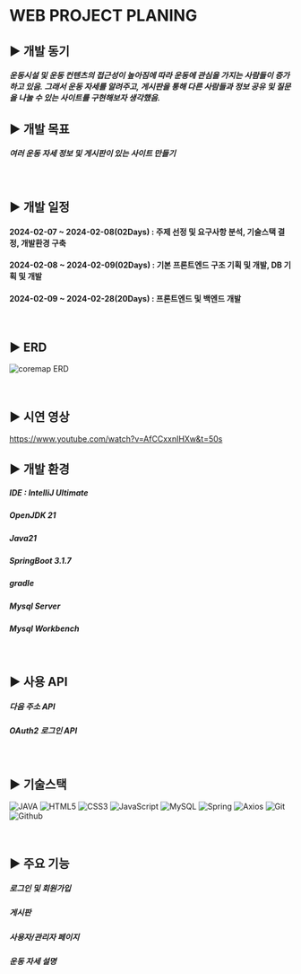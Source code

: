 WEB PROJECT PLANING
=

## ▶️ 개발 동기
##### 운동시설 및 운동 컨텐츠의 접근성이 높아짐에 따라 운동에 관심을 가지는 사람들이 증가 하고 있음. 그래서 운동 자세를 알려주고, 게시판을 통해 다른 사람들과 정보 공유 및 질문을 나눌 수 있는 사이트를 구현해보자 생각했음.

## ▶️ 개발 목표
##### 여러 운동 자세 정보 및 게시판이 있는 사이트 만들기

<br/>

## ▶️ 개발 일정
#### 2024-02-07 ~ 2024-02-08(02Days) : 주제 선정 및 요구사항 분석, 기술스택 결정, 개발환경 구축
#### 2024-02-08 ~ 2024-02-09(02Days) : 기본 프론트엔드 구조 기획 및 개발, DB 기획 및 개발
#### 2024-02-09 ~ 2024-02-28(20Days) : 프론트엔드 및 백엔드 개발

<br/>

## ▶️ ERD
![coremap ERD](https://github.com/98Woonho/Coremap/assets/145889732/5d7a623c-369d-4781-9883-985d933ca703)

<br/>

## ▶️ 시연 영상
https://www.youtube.com/watch?v=AfCCxxnIHXw&t=50s

## ▶️ 개발 환경
##### IDE : IntelliJ Ultimate
##### OpenJDK 21
##### Java21
##### SpringBoot 3.1.7
##### gradle
##### Mysql Server
##### Mysql Workbench

<br/>

## ▶️ 사용 API
##### 다음 주소 API
##### OAuth2 로그인 API

<br/>

## ▶️ 기술스택

![JAVA](https://img.shields.io/badge/Java-007396?style=for-the-badge&logo=Java&logoColor=white)
![HTML5](https://img.shields.io/badge/HTML5-E34F26?style=for-the-badge&logo=HTML5&logoColor=white)
![CSS3](https://img.shields.io/badge/css3-%231572B6.svg?style=for-the-badge&logo=css&logoColor=white)
![JavaScript](https://img.shields.io/badge/javascript-%23323330.svg?style=for-the-badge&logo=javascript&logoColor=%23F7DF1E)
![MySQL](https://img.shields.io/badge/Mysql-4479A1?style=for-the-badge&logo=Mysql&logoColor=white)
![Spring](https://img.shields.io/badge/Spring-6DB33F?style=for-the-badge&logo=Spring&logoColor=white)
![Axios](https://img.shields.io/badge/Axios-5A29E4?style=for-the-badge&logo=Axios&logoColor=white)
![Git](https://img.shields.io/badge/Git-F05032?style=for-the-badge&logo=git&logoColor=white)
![Github](https://img.shields.io/badge/Github-181717?style=for-the-badge&logo=Github&logoColor=white)

<br/>

## ▶️ 주요 기능
##### 로그인 및 회원가입
##### 게시판
##### 사용자/관리자 페이지
##### 운동 자세 설명
